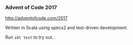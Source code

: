 ### Advent of Code 2017

http://adventofcode.com/2017

Written in Scala using specs2 and test-driven development.

Run `sbt test` to try out.
